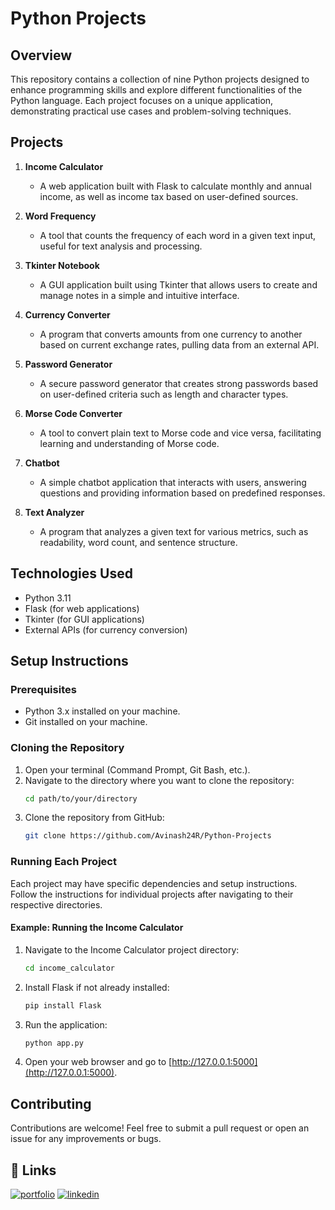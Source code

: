 # Python Projects

## Overview
This repository contains a collection of nine Python projects designed to enhance programming skills and explore different functionalities of the Python language. Each project focuses on a unique application, demonstrating practical use cases and problem-solving techniques.

## Projects
1. **Income Calculator**
   - A web application built with Flask to calculate monthly and annual income, as well as income tax based on user-defined sources.

2. **Word Frequency**
   - A tool that counts the frequency of each word in a given text input, useful for text analysis and processing.

3. **Tkinter Notebook**
   - A GUI application built using Tkinter that allows users to create and manage notes in a simple and intuitive interface.

4. **Currency Converter**
   - A program that converts amounts from one currency to another based on current exchange rates, pulling data from an external API.

5. **Password Generator**
   - A secure password generator that creates strong passwords based on user-defined criteria such as length and character types.

6. **Morse Code Converter**
   - A tool to convert plain text to Morse code and vice versa, facilitating learning and understanding of Morse code.

7. **Chatbot**
   - A simple chatbot application that interacts with users, answering questions and providing information based on predefined responses.

8. **Text Analyzer**
   - A program that analyzes a given text for various metrics, such as readability, word count, and sentence structure.

## Technologies Used
- Python 3.11
- Flask (for web applications)
- Tkinter (for GUI applications)
- External APIs (for currency conversion)

## Setup Instructions

### Prerequisites
- Python 3.x installed on your machine.
- Git installed on your machine.

### Cloning the Repository
1. Open your terminal (Command Prompt, Git Bash, etc.).
2. Navigate to the directory where you want to clone the repository:
   ```bash
   cd path/to/your/directory
   ```
3. Clone the repository from GitHub:
   ```bash
   git clone https://github.com/Avinash24R/Python-Projects
   ```
   

### Running Each Project
Each project may have specific dependencies and setup instructions. Follow the instructions for individual projects after navigating to their respective directories.

#### Example: Running the Income Calculator
1. Navigate to the Income Calculator project directory:
   ```bash
   cd income_calculator
   ```
2. Install Flask if not already installed:
   ```bash
   pip install Flask
   ```
3. Run the application:
   ```bash
   python app.py
   ```
4. Open your web browser and go to [http://127.0.0.1:5000](http://127.0.0.1:5000).

## Contributing
Contributions are welcome! Feel free to submit a pull request or open an issue for any improvements or bugs.


## 🔗 Links
[![portfolio](https://img.shields.io/badge/my_portfolio-000?style=for-the-badge&logo=ko-fi&logoColor=white)](https://github.com/Avinash24R)
[![linkedin](https://img.shields.io/badge/linkedin-0A66C2?style=for-the-badge&logo=linkedin&logoColor=white)](https://in.linkedin.com/in/avinash-rout-58a26a28b?original_referer=https%3A%2F%2Fwww.google.com%2F)
